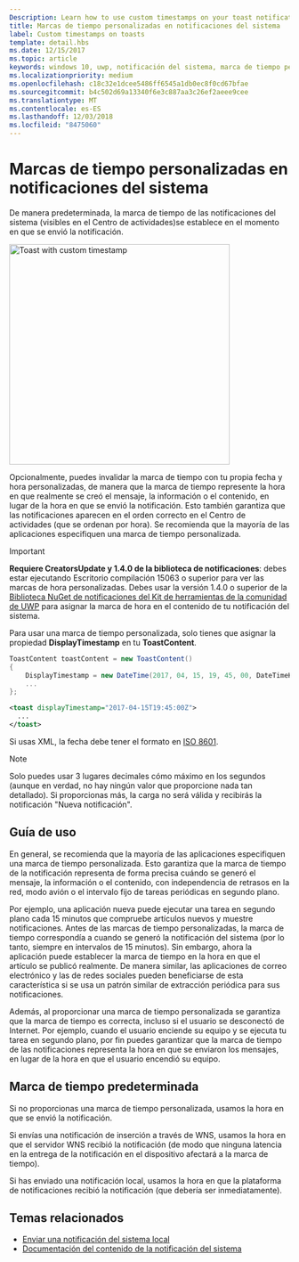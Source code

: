 ```yaml
---
Description: Learn how to use custom timestamps on your toast notifications.
title: Marcas de tiempo personalizadas en notificaciones del sistema
label: Custom timestamps on toasts
template: detail.hbs
ms.date: 12/15/2017
ms.topic: article
keywords: windows 10, uwp, notificación del sistema, marca de tiempo personalizada, marca de tiempo, notificación, Centro de actividades
ms.localizationpriority: medium
ms.openlocfilehash: c18c32e1dcee5486ff6545a1db0ec8f0cd67bfae
ms.sourcegitcommit: b4c502d69a13340f6e3c887aa3c26ef2aeee9cee
ms.translationtype: MT
ms.contentlocale: es-ES
ms.lasthandoff: 12/03/2018
ms.locfileid: "8475060"
---
```

# <a name="custom-timestamps-on-toasts"></a>Marcas de tiempo personalizadas en notificaciones del sistema

De manera predeterminada, la marca de tiempo de las notificaciones del sistema (visibles en el Centro de actividades)se establece en el momento en que se envió la notificación.

<img alt="Toast with custom timestamp" src="images/toast-customtimestamp.jpg" width="396"/>

Opcionalmente, puedes invalidar la marca de tiempo con tu propia fecha y hora personalizadas, de manera que la marca de tiempo represente la hora en que realmente se creó el mensaje, la información o el contenido, en lugar de la hora en que se envió la notificación. Esto también garantiza que las notificaciones aparecen en el orden correcto en el Centro de actividades (que se ordenan por hora). Se recomienda que la mayoría de las aplicaciones especifiquen una marca de tiempo personalizada.

> [!IMPORTANT]
> **Requiere CreatorsUpdate y 1.4.0 de la biblioteca de notificaciones**: debes estar ejecutando Escritorio compilación 15063 o superior para ver las marcas de hora personalizadas. Debes usar la versión 1.4.0 o superior de la [Biblioteca NuGet de notificaciones del Kit de herramientas de la comunidad de UWP](https://www.nuget.org/packages/Microsoft.Toolkit.Uwp.Notifications/) para asignar la marca de hora en el contenido de tu notificación del sistema.

Para usar una marca de tiempo personalizada, solo tienes que asignar la propiedad **DisplayTimestamp** en tu **ToastContent**.

```csharp
ToastContent toastContent = new ToastContent()
{
    DisplayTimestamp = new DateTime(2017, 04, 15, 19, 45, 00, DateTimeKind.Utc),
    ...
};
```

```xml
<toast displayTimestamp="2017-04-15T19:45:00Z">
  ...
</toast>
```

Si usas XML, la fecha debe tener el formato en [ISO 8601](https://en.wikipedia.org/wiki/ISO_8601).

> [!NOTE]
> Solo puedes usar 3 lugares decimales cómo máximo en los segundos (aunque en verdad, no hay ningún valor que proporcione nada tan detallado). Si proporcionas más, la carga no será válida y recibirás la notificación "Nueva notificación".


## <a name="usage-guidance"></a>Guía de uso

En general, se recomienda que la mayoría de las aplicaciones especifiquen una marca de tiempo personalizada. Esto garantiza que la marca de tiempo de la notificación representa de forma precisa cuándo se generó el mensaje, la información o el contenido, con independencia de retrasos en la red, modo avión o el intervalo fijo de tareas periódicas en segundo plano.

Por ejemplo, una aplicación nueva puede ejecutar una tarea en segundo plano cada 15 minutos que compruebe artículos nuevos y muestre notificaciones. Antes de las marcas de tiempo personalizadas, la marca de tiempo correspondía a cuando se generó la notificación del sistema (por lo tanto, siempre en intervalos de 15 minutos). Sin embargo, ahora la aplicación puede establecer la marca de tiempo en la hora en que el artículo se publicó realmente. De manera similar, las aplicaciones de correo electrónico y las de redes sociales pueden beneficiarse de esta característica si se usa un patrón similar de extracción periódica para sus notificaciones.

Además, al proporcionar una marca de tiempo personalizada se garantiza que la marca de tiempo es correcta, incluso si el usuario se desconectó de Internet. Por ejemplo, cuando el usuario enciende su equipo y se ejecuta tu tarea en segundo plano, por fin puedes garantizar que la marca de tiempo de las notificaciones representa la hora en que se enviaron los mensajes, en lugar de la hora en que el usuario encendió su equipo.


## <a name="default-timestamp"></a>Marca de tiempo predeterminada

Si no proporcionas una marca de tiempo personalizada, usamos la hora en que se envió la notificación.

Si envías una notificación de inserción a través de WNS, usamos la hora en que el servidor WNS recibió la notificación (de modo que ninguna latencia en la entrega de la notificación en el dispositivo afectará a la marca de tiempo).

Si has enviado una notificación local, usamos la hora en que la plataforma de notificaciones recibió la notificación (que debería ser inmediatamente).


## <a name="related-topics"></a>Temas relacionados

- [Enviar una notificación del sistema local](send-local-toast.md)
- [Documentación del contenido de la notificación del sistema](adaptive-interactive-toasts.md)